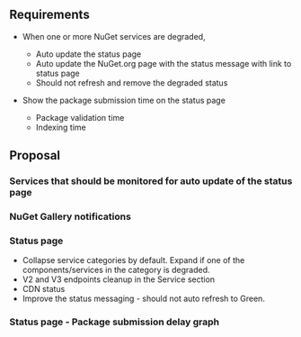 ## Requirements
* When one or more NuGet services are degraded,
  * Auto update the status page
  * Auto update the NuGet.org page with the status message with link to status page
  * Should not refresh and remove the degraded status

* Show the package submission time on the status page
  * Package validation time
  * Indexing time

## Proposal

### Services that should be monitored for auto update of the status page

### NuGet Gallery notifications

### Status page
* Collapse service categories by default. Expand if one of the components/services in the category is degraded.
* V2 and V3 endpoints cleanup in the Service section
* CDN status
* Improve the status messaging - should not auto refresh to Green.

### Status page - Package submission delay graph



